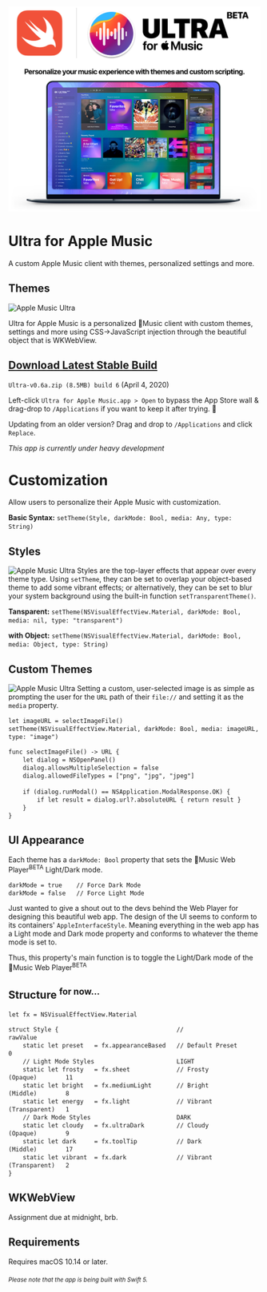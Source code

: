 ![Apple Music Ultra](Media/Cover.jpg)

# Ultra for Apple Music
 A custom Apple Music client with themes, personalized settings and more.

## Themes
![Apple Music Ultra](Media/Themes.gif)

Ultra for Apple Music is a personalized Music client with custom themes, settings and more using CSS->JavaScript injection through the beautiful object that is WKWebView.

## [Download Latest Stable Build](https://github.com/revblaze/AppleMusicUltra/releases/download/v0.6-alpha/Ultra-v0.6a.zip)
`Ultra-v0.6a.zip (8.5MB) build 6` (April 4, 2020)

Left-click `Ultra for Apple Music.app > Open` to bypass the App Store wall & drag-drop to `/Applications` if you want to keep it after trying. 🤗

Updating from an older version? Drag and drop to `/Applications` and click `Replace`.

<i>This app is currently under heavy development</i>

# Customization
Allow users to personalize their Apple Music with customization.

**Basic Syntax:** `setTheme(Style, darkMode: Bool, media: Any, type: String)`

## Styles
![Apple Music Ultra](Media/Styles.gif)
Styles are the top-layer effects that appear over every theme type. Using `setTheme`, they can be set to overlap your object-based theme to add some vibrant effects; or alternatively, they can be set to blur your system background using the built-in function `setTransparentTheme()`.

**Tansparent:** `setTheme(NSVisualEffectView.Material, darkMode: Bool, media: nil, type: "transparent")`

**with Object:** `setTheme(NSVisualEffectView.Material, darkMode: Bool, media: Object, type: String)`

## Custom Themes
![Apple Music Ultra](Media/Custom.gif)
Setting a custom, user-selected image is as simple as prompting the user for the `URL` path of their `file://` and setting it as the `media` property.

```
let imageURL = selectImageFile()
setTheme(NSVisualEffectView.Material, darkMode: Bool, media: imageURL, type: "image")
```
```
func selectImageFile() -> URL {
    let dialog = NSOpenPanel()
    dialog.allowsMultipleSelection = false
    dialog.allowedFileTypes = ["png", "jpg", "jpeg"]
    
    if (dialog.runModal() == NSApplication.ModalResponse.OK) {
        if let result = dialog.url?.absoluteURL { return result }
    }
}
```

## UI Appearance
Each theme has a `darkMode: Bool` property that sets the Music Web Player<sup>BETA</sup> Light/Dark mode.
```
darkMode = true    // Force Dark Mode
darkMode = false   // Force Light Mode
```

Just wanted to give a shout out to the devs behind the Web Player for designing this beautiful web app. The design of the UI seems to conform to its containers' `AppleInterfaceStyle`. Meaning everything in the web app has a Light mode and Dark mode property and conforms to whatever the theme mode is set to.

Thus, this property's main function is to toggle the Light/Dark mode of the Music Web Player<sup>BETA</sup>

## Structure <sup>for now...</sup>
`let fx = NSVisualEffectView.Material`
```
struct Style {                                 //                          rawValue
    static let preset   = fx.appearanceBased   // Default Preset               0
    // Light Mode Styles                       LIGHT
    static let frosty   = fx.sheet             // Frosty       (Opaque)        11
    static let bright   = fx.mediumLight       // Bright       (Middle)        8
    static let energy   = fx.light             // Vibrant      (Transparent)   1
    // Dark Mode Styles                        DARK
    static let cloudy   = fx.ultraDark         // Cloudy       (Opaque)        9
    static let dark     = fx.toolTip           // Dark         (Middle)        17
    static let vibrant  = fx.dark              // Vibrant      (Transparent)   2
}
```

## WKWebView
Assignment due at midnight, brb.


## Requirements
Requires macOS 10.14 or later.

<sub><i>Please note that the app is being built with Swift 5.</i></sub>
